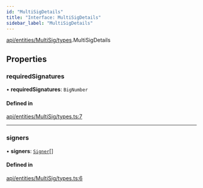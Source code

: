 ```yaml
---
id: "MultiSigDetails"
title: "Interface: MultiSigDetails"
sidebar_label: "MultiSigDetails"
---
```


[api/entities/MultiSig/types](../../../../../../modules/API/Entities/MultiSig/Types/Types.md).MultiSigDetails

## Properties

### requiredSignatures

• **requiredSignatures**: `BigNumber`

#### Defined in

[api/entities/MultiSig/types.ts:7](https://github.com/PolymeshAssociation/polymesh-sdk/blob/5a778578/src/api/entities/MultiSig/types.ts#L7)

___

### signers

• **signers**: [`Signer`](../../../../../../modules/Types/Types.md#signer)[]

#### Defined in

[api/entities/MultiSig/types.ts:6](https://github.com/PolymeshAssociation/polymesh-sdk/blob/5a778578/src/api/entities/MultiSig/types.ts#L6)
